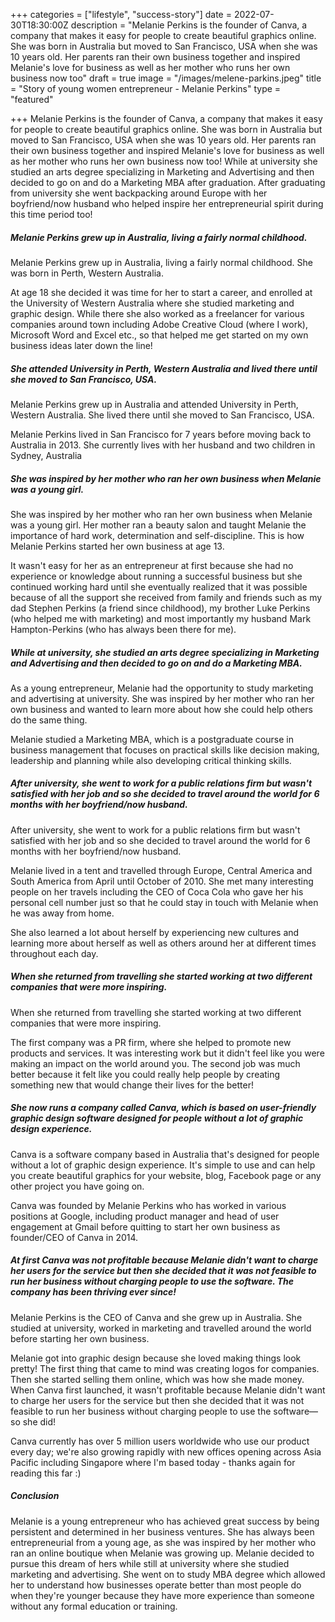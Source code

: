 +++
categories = ["lifestyle", "success-story"]
date = 2022-07-30T18:30:00Z
description = "Melanie Perkins is the founder of Canva, a company that makes it easy for people to create beautiful graphics online. She was born in Australia but moved to San Francisco, USA when she was 10 years old. Her parents ran their own business together and inspired Melanie's love for business as well as her mother who runs her own business now too"
draft = true
image = "/images/melene-parkins.jpeg"
title = "Story of young women entrepreneur - Melanie Perkins"
type = "featured"

+++
Melanie Perkins is the founder of Canva, a company that makes it easy for people to create beautiful graphics online. She was born in Australia but moved to San Francisco, USA when she was 10 years old. Her parents ran their own business together and inspired Melanie's love for business as well as her mother who runs her own business now too! While at university she studied an arts degree specializing in Marketing and Advertising and then decided to go on and do a Marketing MBA after graduation. After graduating from university she went backpacking around Europe with her boyfriend/now husband who helped inspire her entrepreneurial spirit during this time period too!

##### Melanie Perkins grew up in Australia, living a fairly normal childhood.

Melanie Perkins grew up in Australia, living a fairly normal childhood. She was born in Perth, Western Australia.

At age 18 she decided it was time for her to start a career, and enrolled at the University of Western Australia where she studied marketing and graphic design. While there she also worked as a freelancer for various companies around town including Adobe Creative Cloud (where I work), Microsoft Word and Excel etc., so that helped me get started on my own business ideas later down the line!

##### She attended University in Perth, Western Australia and lived there until she moved to San Francisco, USA.

Melanie Perkins grew up in Australia and attended University in Perth, Western Australia. She lived there until she moved to San Francisco, USA.

Melanie Perkins lived in San Francisco for 7 years before moving back to Australia in 2013. She currently lives with her husband and two children in Sydney, Australia

##### She was inspired by her mother who ran her own business when Melanie was a young girl.

She was inspired by her mother who ran her own business when Melanie was a young girl. Her mother ran a beauty salon and taught Melanie the importance of hard work, determination and self-discipline. This is how Melanie Perkins started her own business at age 13.

It wasn't easy for her as an entrepreneur at first because she had no experience or knowledge about running a successful business but she continued working hard until she eventually realized that it was possible because of all the support she received from family and friends such as my dad Stephen Perkins (a friend since childhood), my brother Luke Perkins (who helped me with marketing) and most importantly my husband Mark Hampton-Perkins (who has always been there for me).

##### While at university, she studied an arts degree specializing in Marketing and Advertising and then decided to go on and do a Marketing MBA.

As a young entrepreneur, Melanie had the opportunity to study marketing and advertising at university. She was inspired by her mother who ran her own business and wanted to learn more about how she could help others do the same thing.

Melanie studied a Marketing MBA, which is a postgraduate course in business management that focuses on practical skills like decision making, leadership and planning while also developing critical thinking skills.

##### After university, she went to work for a public relations firm but wasn't satisfied with her job and so she decided to travel around the world for 6 months with her boyfriend/now husband.

After university, she went to work for a public relations firm but wasn't satisfied with her job and so she decided to travel around the world for 6 months with her boyfriend/now husband.

Melanie lived in a tent and travelled through Europe, Central America and South America from April until October of 2010. She met many interesting people on her travels including the CEO of Coca Cola who gave her his personal cell number just so that he could stay in touch with Melanie when he was away from home.

She also learned a lot about herself by experiencing new cultures and learning more about herself as well as others around her at different times throughout each day.

##### When she returned from travelling she started working at two different companies that were more inspiring.

When she returned from travelling she started working at two different companies that were more inspiring.

The first company was a PR firm, where she helped to promote new products and services. It was interesting work but it didn't feel like you were making an impact on the world around you. The second job was much better because it felt like you could really help people by creating something new that would change their lives for the better!

##### She now runs a company called Canva, which is based on user-friendly graphic design software designed for people without a lot of graphic design experience.

Canva is a software company based in Australia that's designed for people without a lot of graphic design experience. It's simple to use and can help you create beautiful graphics for your website, blog, Facebook page or any other project you have going on.

Canva was founded by Melanie Perkins who has worked in various positions at Google, including product manager and head of user engagement at Gmail before quitting to start her own business as founder/CEO of Canva in 2014.

##### At first Canva was not profitable because Melanie didn't want to charge her users for the service but then she decided that it was not feasible to run her business without charging people to use the software. The company has been thriving ever since!

Melanie Perkins is the CEO of Canva and she grew up in Australia. She studied at university, worked in marketing and travelled around the world before starting her own business.

Melanie got into graphic design because she loved making things look pretty! The first thing that came to mind was creating logos for companies. Then she started selling them online, which was how she made money. When Canva first launched, it wasn't profitable because Melanie didn't want to charge her users for the service but then she decided that it was not feasible to run her business without charging people to use the software—so she did!

Canva currently has over 5 million users worldwide who use our product every day; we're also growing rapidly with new offices opening across Asia Pacific including Singapore where I'm based today - thanks again for reading this far :)

##### Conclusion

Melanie is a young entrepreneur who has achieved great success by being persistent and determined in her business ventures. She has always been entrepreneurial from a young age, as she was inspired by her mother who ran an online boutique when Melanie was growing up. Melanie decided to pursue this dream of hers while still at university where she studied marketing and advertising. She went on to study MBA degree which allowed her to understand how businesses operate better than most people do when they're younger because they have more experience than someone without any formal education or training.